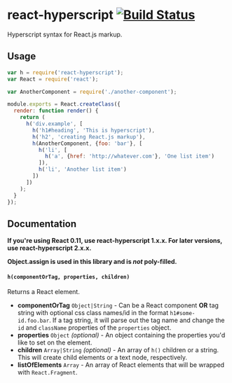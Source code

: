 # react-hyperscript [![Build Status](https://travis-ci.org/mlmorg/react-hyperscript.svg?branch=master)](https://travis-ci.org/mlmorg/react-hyperscript)

Hyperscript syntax for React.js markup.

## Usage

```js
var h = require('react-hyperscript');
var React = require('react');

var AnotherComponent = require('./another-component');

module.exports = React.createClass({
  render: function render() {
    return (
      h('div.example', [
        h('h1#heading', 'This is hyperscript'),
        h('h2', 'creating React.js markup'),
        h(AnotherComponent, {foo: 'bar'}, [
          h('li', [
            h('a', {href: 'http://whatever.com'}, 'One list item')
          ]),
          h('li', 'Another list item')
        ])
      ])
    );
  }
});
```

## Documentation

**If you're using React 0.11, use react-hyperscript 1.x.x. For later versions, use react-hyperscript 2.x.x.**

**Object.assign is used in this library and is *not* poly-filled.**

#### `h(componentOrTag, properties, children)`

Returns a React element.

- **componentOrTag** `Object|String` - Can be a React component **OR** tag
string with optional css class names/id in the format `h1#some-id.foo.bar`.
If a tag string, it will parse out the tag name and change the `id` and
`className` properties of the `properties` object.
- **properties** `Object` *(optional)* - An object containing the properties
you'd like to set on the element.
- **children** `Array|String` *(optional)* - An array of `h()` children or
a string. This will create child elements or a text node, respectively.
- **listOfElements** `Array` - An array of React elements that will be wrapped with `React.Fragment`.

